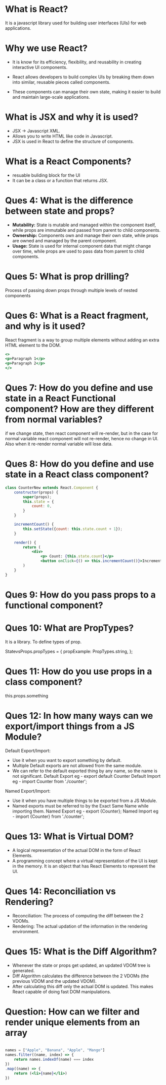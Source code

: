 # What is React?
It is a javascript library used for building user interfaces (UIs) for web
applications.


# Why we use React?
- It is know for its efficiency, flexibility, and reusability in creating
interactive UI components. 

- React allows developers to build complex UIs by breaking them down into similar,
reusable pieces called components.

- These components can manage their own state, making it easier to build and
maintain large-scale applications.


# What is JSX and why it is used?
- JSX -> Javascript XML.
- Allows you to write HTML like code in Javascript.
- JSX is used in React to define the structure of components.


# What is a React Components?

- resuable buliding block for the UI
- It can be a class or a function that returns JSX.


# Ques 4: What is the difference between state and props?</h5>

- **Mutability:** State is mutable and managed within the component itself, 
while props are immutable and passed from parent to child components.
- **Ownership:** Components own and manage their own state, while props are owned 
and managed by the parent component.
- **Usage:** State is used for internal component data that might change over time, 
while props are used to pass data from parent to child components. 


# Ques 5: What is prop drilling?
Process of passing down props through multiple levels of nested components


# Ques 6: What is a React fragment, and why is it used?
React fragment is a way to group multiple elements without adding an extra HTML 
element to the DOM.

```jsx
<>
<p>Paragraph 1</p>
<p>Paragraph 2</p>
</>
```

# Ques 7: How do you define and use state in a React Functional component? How are they different from normal variables?
if we change state, then react component will re-render, but in the case for
normal variable react component will not re-render, hence no change in UI.
Also when it re-render normal variable will lose data.

# Ques 8: How do you define and use state in a React class component?
```jsx
class CounterNew extends React.Component {
    constructor(props) {
        super(props);
        this.state = {
            count: 0,
        }
    }

    incrementCount() {
        this.setState({count: this.state.count + 1});
    }

    render() {
        return (
            <div>
                <p> Count: {this.state.count}</p>
                <button onClick={() => this.incrementCount()}>Increment</button>
        )
    }
}
```


# Ques 9: How do you pass props to a functional component?
<Component data={data}>

# Ques 10: What are PropTypes?
It is a library. To define types of prop.

StatevsProps.propTypes = {
    propExample: PropTypes.string,
}; 

# Ques 11: How do you use props in a class component?
this.props.something


# Ques 12: In how many ways can we export/import things from a JS Module?
Default Export/Import: 
- Use it when you want to export something by default. 
- Multiple Default exports are not allowed from the same module.
- We can refer to the default exported thing by any name, so the name is not significant.
    Default Export eg - export default Counter
    Default Import eg - import Counter from './counter';

Named Export/Import:
- Use it when you have multiple things to be exported from a JS Module.
- Named exports must be referred to by the Exact Same Name while importing them.
    Named Export eg - export {Counter};
    Named Import eg - import {Counter} from './counter';


# Ques 13: What is Virtual DOM?
- A logical representation of the
actual DOM in the form of React Elements. 
- A programming concept where a virtual representation of the UI is kept in the memory. 
It is an object that has React Elements to represent the UI. 

# Ques 14: Reconciliation vs Rendering?
- Reconciliation: The process of computing the diff between the 2 VDOMs. 
- Rendering: The actual updation of the information in the rendering environment. 

# Ques 15: What is the Diff Algorithm?
- Whenever the state or props get updated, an updated VDOM tree is generated.
- Diff Algorithm calculates the difference between the 2 VDOMs (the previous VDOM 
    and the updated VDOM). 
- After calculating this diff only the actual DOM is updated. This makes React capable
    of doing fast DOM manipulations. 


# Question: How can we filter and render unique elements from an array
```jsx

names = ["Apple", "Banana", "Apple", "Mango"]
names.filter((name, index) => {
    return names.indexOf(name) === index
})
.map((name) => {
    return (<li>{name}</li>)
})
```